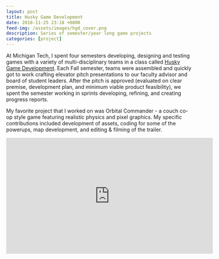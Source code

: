 ```yaml
---
layout: post
title: Husky Game Development
date: 2018-11-25 23:18 +0800
feed-img: /assets/images/hgd_cover.png
description: Series of semester/year long game projects
categories: [project]
---
```


At Michigan Tech, I spent four semesters developing, designing and testing games with a variety of multi-disciplinary teams in a class called <a href="https://huskygames.com/"> Husky Game Development</a>. Each Fall semester, teams were assembled and quickly got to work crafting elevator pitch presentations to our faculty advisor and board of student leaders. After the pitch is approved (evaluated on clear premise, development plan, and minimum viable product feasibility), we spent the semester working in sprints developing, refining, and creating progress reports. 

My favorite project that I worked on was Orbital Commander - a couch co-op style game featuring realistic physics and pixel graphics. My specific contributions included development of assets, coding for some of the powerups, map development, and editing & filming of the trailer. 

<div class="center">
<iframe width="560" height="315" src="https://www.youtube.com/embed/FHu5wEGg0sk" title="YouTube video player" frameborder="0" allow="accelerometer; autoplay; clipboard-write; encrypted-media; gyroscope; picture-in-picture" allowfullscreen></iframe>
</div>
